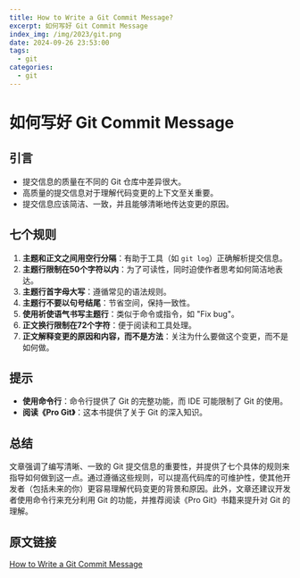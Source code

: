 ```yaml
---
title: How to Write a Git Commit Message?
excerpt: 如何写好 Git Commit Message
index_img: /img/2023/git.png
date: 2024-09-26 23:53:00
tags:
  - git
categories:
  - git
---
```


# 如何写好 Git Commit Message

## 引言

- 提交信息的质量在不同的 Git 仓库中差异很大。
- 高质量的提交信息对于理解代码变更的上下文至关重要。
- 提交信息应该简洁、一致，并且能够清晰地传达变更的原因。

## 七个规则

1. **主题和正文之间用空行分隔**：有助于工具（如 `git log`）正确解析提交信息。
2. **主题行限制在50个字符以内**：为了可读性，同时迫使作者思考如何简洁地表达。
3. **主题行首字母大写**：遵循常见的语法规则。
4. **主题行不要以句号结尾**：节省空间，保持一致性。
5. **使用祈使语气书写主题行**：类似于命令或指令，如 "Fix bug"。
6. **正文换行限制在72个字符**：便于阅读和工具处理。
7. **正文解释变更的原因和内容，而不是方法**：关注为什么要做这个变更，而不是如何做。

## 提示
- **使用命令行**：命令行提供了 Git 的完整功能，而 IDE 可能限制了 Git 的使用。
- **阅读《Pro Git》**：这本书提供了关于 Git 的深入知识。

## 总结
文章强调了编写清晰、一致的 Git 提交信息的重要性，并提供了七个具体的规则来指导如何做到这一点。通过遵循这些规则，可以提高代码库的可维护性，使其他开发者（包括未来的你）更容易理解代码变更的背景和原因。此外，文章还建议开发者使用命令行来充分利用 Git 的功能，并推荐阅读《Pro Git》书籍来提升对 Git 的理解。


## 原文链接

[How to Write a Git Commit Message](https://cbea.ms/git-commit/)
